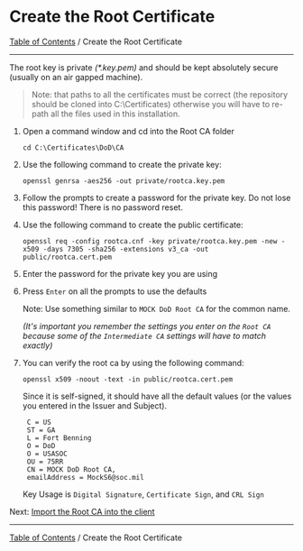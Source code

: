 # Create the Root Certificate

[Table of Contents](../../README.md#table-of-contents) / Create the Root Certificate

------------------------------------------------------------------

The root key is private *(\*.key.pem)* and should be kept absolutely secure (usually on an air gapped machine).

> Note: that paths to all the certificates must be correct (the repository should be cloned into C:\Certificates) otherwise you will have to re-path all the files used in this installation.

1. Open a command window and cd into the Root CA folder

       cd C:\Certificates\DoD\CA

2. Use the following command to create the private key:

       openssl genrsa -aes256 -out private/rootca.key.pem

3. Follow the prompts to create a password for the private key.  Do not lose this password!  There is no password reset.

4. Use the following command to create the public certificate:

       openssl req -config rootca.cnf -key private/rootca.key.pem -new -x509 -days 7305 -sha256 -extensions v3_ca -out public/rootca.cert.pem

5. Enter the password for the private key you are using

6. Press `Enter` on all the prompts to use the defaults

   Note: Use something similar to `MOCK DoD Root CA` for the common name.

   *(It's important you remember the settings you enter on the `Root CA` because some of the `Intermediate CA` settings will have to match exactly)*

7. You can verify the root ca by using the following command:

       openssl x509 -noout -text -in public/rootca.cert.pem

    Since it is self-signed, it should have all the default values (or the values you entered in the Issuer and Subject).

        C = US
        ST = GA
        L = Fort Benning
        O = DoD
        O = USASOC
        OU = 75RR
        CN = MOCK DoD Root CA,
        emailAddress = MockS6@soc.mil

    Key Usage is `Digital Signature`, `Certificate Sign`, and `CRL Sign`

Next: [Import the Root CA into the client](README_ImportRootIntoTrustedRootCertificationAuthorities.md)

------------------------------------------------------------------
[Table of Contents](../../README.md#table-of-contents) / Create the Root Certificate